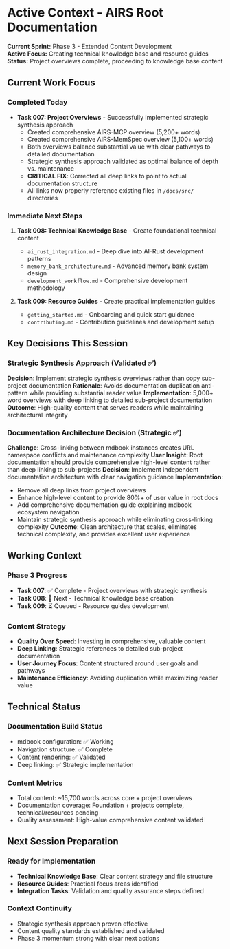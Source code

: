 # Active Context - AIRS Root Documentation

**Current Sprint:** Phase 3 - Extended Content Development  
**Active Focus:** Creating technical knowledge base and resource guides  
**Status:** Project overviews complete, proceeding to knowledge base content

## Current Work Focus

### Completed Today
- **Task 007: Project Overviews** - Successfully implemented strategic synthesis approach
  - Created comprehensive AIRS-MCP overview (5,200+ words)
  - Created comprehensive AIRS-MemSpec overview (5,100+ words) 
  - Both overviews balance substantial value with clear pathways to detailed documentation
  - Strategic synthesis approach validated as optimal balance of depth vs. maintenance
  - **CRITICAL FIX**: Corrected all deep links to point to actual documentation structure
  - All links now properly reference existing files in `/docs/src/` directories

### Immediate Next Steps
1. **Task 008: Technical Knowledge Base** - Create foundational technical content
   - `ai_rust_integration.md` - Deep dive into AI-Rust development patterns
   - `memory_bank_architecture.md` - Advanced memory bank system design
   - `development_workflow.md` - Comprehensive development methodology

2. **Task 009: Resource Guides** - Create practical implementation guides
   - `getting_started.md` - Onboarding and quick start guidance
   - `contributing.md` - Contribution guidelines and development setup

## Key Decisions This Session

### Strategic Synthesis Approach (Validated ✅)
**Decision**: Implement strategic synthesis overviews rather than copy sub-project documentation
**Rationale**: Avoids documentation duplication anti-pattern while providing substantial reader value
**Implementation**: 5,000+ word overviews with deep linking to detailed sub-project documentation
**Outcome**: High-quality content that serves readers while maintaining architectural integrity

### Documentation Architecture Decision (Strategic ✅)
**Challenge**: Cross-linking between mdbook instances creates URL namespace conflicts and maintenance complexity
**User Insight**: Root documentation should provide comprehensive high-level content rather than deep linking to sub-projects
**Decision**: Implement independent documentation architecture with clear navigation guidance
**Implementation**: 
- Remove all deep links from project overviews
- Enhance high-level content to provide 80%+ of user value in root docs
- Add comprehensive documentation guide explaining mdbook ecosystem navigation
- Maintain strategic synthesis approach while eliminating cross-linking complexity
**Outcome**: Clean architecture that scales, eliminates technical complexity, and provides excellent user experience

## Working Context

### Phase 3 Progress
- **Task 007**: ✅ Complete - Project overviews with strategic synthesis
- **Task 008**: 🔄 Next - Technical knowledge base creation
- **Task 009**: ⏳ Queued - Resource guides development

### Content Strategy
- **Quality Over Speed**: Investing in comprehensive, valuable content
- **Deep Linking**: Strategic references to detailed sub-project documentation
- **User Journey Focus**: Content structured around user goals and pathways
- **Maintenance Efficiency**: Avoiding duplication while maximizing reader value

## Technical Status

### Documentation Build Status
- mdbook configuration: ✅ Working
- Navigation structure: ✅ Complete
- Content rendering: ✅ Validated
- Deep linking: ✅ Strategic implementation

### Content Metrics
- Total content: ~15,700 words across core + project overviews
- Documentation coverage: Foundation + projects complete, technical/resources pending
- Quality assessment: High-value comprehensive content validated

## Next Session Preparation

### Ready for Implementation
- **Technical Knowledge Base**: Clear content strategy and file structure
- **Resource Guides**: Practical focus areas identified
- **Integration Tasks**: Validation and quality assurance steps defined

### Context Continuity
- Strategic synthesis approach proven effective
- Content quality standards established and validated
- Phase 3 momentum strong with clear next actions
